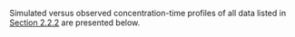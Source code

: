 Simulated versus observed concentration-time profiles of all data listed in [Section 2.2.2](#222clinical-data) are presented below.

